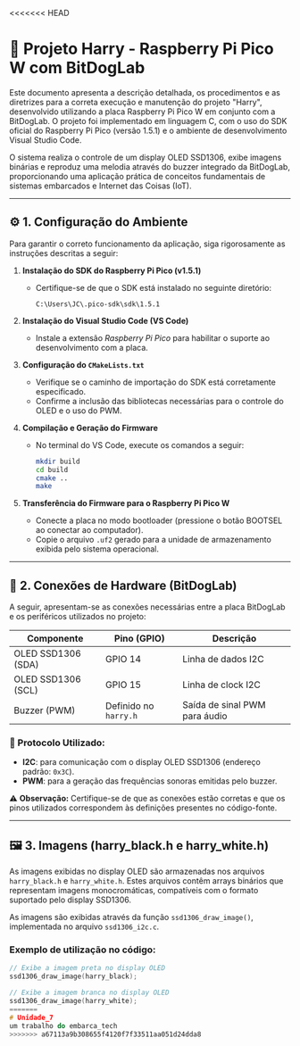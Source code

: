 <<<<<<< HEAD
# 📘 Projeto Harry - Raspberry Pi Pico W com BitDogLab

Este documento apresenta a descrição detalhada, os procedimentos e as diretrizes para a correta execução e manutenção do projeto "Harry", desenvolvido utilizando a placa Raspberry Pi Pico W em conjunto com a BitDogLab. O projeto foi implementado em linguagem C, com o uso do SDK oficial do Raspberry Pi Pico (versão 1.5.1) e o ambiente de desenvolvimento Visual Studio Code.  

O sistema realiza o controle de um display OLED SSD1306, exibe imagens binárias e reproduz uma melodia através do buzzer integrado da BitDogLab, proporcionando uma aplicação prática de conceitos fundamentais de sistemas embarcados e Internet das Coisas (IoT).  

---

## ⚙️ 1. Configuração do Ambiente

Para garantir o correto funcionamento da aplicação, siga rigorosamente as instruções descritas a seguir:

1. **Instalação do SDK do Raspberry Pi Pico (v1.5.1)**  
   - Certifique-se de que o SDK está instalado no seguinte diretório:  
     ```plaintext
     C:\Users\JC\.pico-sdk\sdk\1.5.1
     ```

2. **Instalação do Visual Studio Code (VS Code)**  
   - Instale a extensão *Raspberry Pi Pico* para habilitar o suporte ao desenvolvimento com a placa.  

3. **Configuração do `CMakeLists.txt`**  
   - Verifique se o caminho de importação do SDK está corretamente especificado.  
   - Confirme a inclusão das bibliotecas necessárias para o controle do OLED e o uso do PWM.  

4. **Compilação e Geração do Firmware**  
   - No terminal do VS Code, execute os comandos a seguir:  
     ```bash
     mkdir build
     cd build
     cmake ..
     make
     ```

5. **Transferência do Firmware para o Raspberry Pi Pico W**  
   - Conecte a placa no modo bootloader (pressione o botão BOOTSEL ao conectar ao computador).  
   - Copie o arquivo `.uf2` gerado para a unidade de armazenamento exibida pelo sistema operacional.  

---

## 🔌 2. Conexões de Hardware (BitDogLab)

A seguir, apresentam-se as conexões necessárias entre a placa BitDogLab e os periféricos utilizados no projeto:

| **Componente**  | **Pino (GPIO)** | **Descrição**                 |
|------------------|-----------------|--------------------------------|
| OLED SSD1306 (SDA) | GPIO 14       | Linha de dados I2C              |
| OLED SSD1306 (SCL) | GPIO 15       | Linha de clock I2C              |
| Buzzer (PWM)       | Definido no `harry.h` | Saída de sinal PWM para áudio |

### 📡 Protocolo Utilizado:  
- **I2C**: para comunicação com o display OLED SSD1306 (endereço padrão: `0x3C`).  
- **PWM**: para a geração das frequências sonoras emitidas pelo buzzer.  

⚠️ **Observação:** Certifique-se de que as conexões estão corretas e que os pinos utilizados correspondem às definições presentes no código-fonte.  

---

## 🖼️ 3. Imagens (harry_black.h e harry_white.h)

As imagens exibidas no display OLED são armazenadas nos arquivos `harry_black.h` e `harry_white.h`. Estes arquivos contêm arrays binários que representam imagens monocromáticas, compatíveis com o formato suportado pelo display SSD1306.  

As imagens são exibidas através da função `ssd1306_draw_image()`, implementada no arquivo `ssd1306_i2c.c`.

### Exemplo de utilização no código:  
```c
// Exibe a imagem preta no display OLED
ssd1306_draw_image(harry_black);

// Exibe a imagem branca no display OLED
ssd1306_draw_image(harry_white);
=======
# Unidade_7
um trabalho do embarca_tech
>>>>>>> a67113a9b308655f4120f7f33511aa051d24dda8
